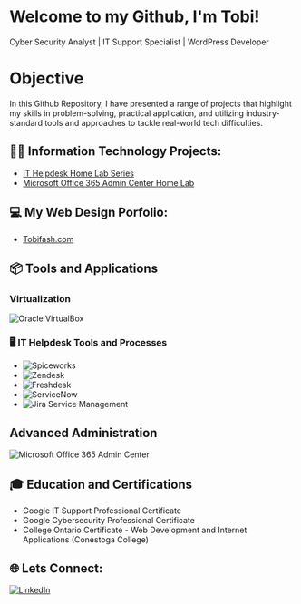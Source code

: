 # Welcome to my Github, I'm Tobi!
Cyber Security Analyst | IT Support Specialist | WordPress Developer
# Objective
In this Github Repository, I have presented a range of projects that highlight my skills in problem-solving, practical application, and utilizing industry-standard tools and approaches to tackle real-world tech difficulties.

## 👨‍💻 Information Technology Projects:
- [IT Helpdesk Home Lab Series](https://microsoft.com)
- [Microsoft Office 365 Admin Center Home Lab](https://docs.microsoft.com)

## 💻 My Web Design Porfolio:
- [Tobifash.com](https://tobifash.com)
  
## 📦 Tools and Applications

### Virtualization
![Oracle VirtualBox](https://www.virtualbox.org/&logoColor=white)

### 🖥️ IT Helpdesk Tools and Processes

- ![Spiceworks](https://img.shields.io/badge/-Spiceworks-blue)
- ![Zendesk](https://img.shields.io/badge/-Zendesk-green)
- ![Freshdesk](https://img.shields.io/badge/-Freshdesk-lightgreen)
- ![ServiceNow](https://img.shields.io/badge/-ServiceNow-red)
- ![Jira Service Management](https://img.shields.io/badge/-Jira%20Service%20Management-blue)


## Advanced Administration
![Microsoft Office 365 Admin Center](https://img.shields.io/badge/Microsoft%20Office%20365%20Admin%20Center-0078D7?style=for-the-badge)

## 🎓 Education and Certifications  

- Google IT Support Professional Certificate 
- Google Cybersecurity Professional Certificate 
- College Ontario Certificate - Web Development and Internet Applications (Conestoga College)


## 🌐 Lets Connect:
[![LinkedIn](https://img.shields.io/badge/LINKEDIN-0077B5?style=for-the-badge&logo=linkedin)](https://www.linkedin.com/in/tobifash/)



